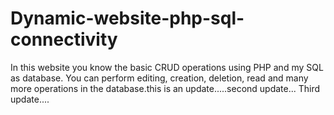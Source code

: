 # Dynamic-website-php-sql-connectivity
In this website you know the basic CRUD operations using PHP and my SQL as database. You can perform editing, creation, deletion, read and many more operations in the database.this is an update.....second update... Third update....
